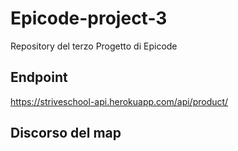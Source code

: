 # Epicode-project-3
Repository del terzo Progetto di Epicode

## Endpoint
https://striveschool-api.herokuapp.com/api/product/

## Discorso del map